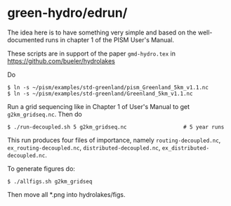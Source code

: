 green-hydro/edrun/
===========

The idea here is to have something very simple and based on the well-documented
runs in chapter 1 of the PISM User's Manual.

These scripts are in support of the paper `gmd-hydro.tex` in https://github.com/bueler/hydrolakes

Do

    $ ln -s ~/pism/examples/std-greenland/pism_Greenland_5km_v1.1.nc
    $ ln -s ~/pism/examples/std-greenland/Greenland_5km_v1.1.nc

Run a grid sequencing like in Chapter 1 of User's Manual to get
`g2km_gridseq.nc`.  Then do

    $ ./run-decoupled.sh 5 g2km_gridseq.nc                  # 5 year runs

This run produces four files of importance, namely `routing-decoupled.nc`,
`ex_routing-decoupled.nc`, `distributed-decoupled.nc`, `ex_distributed-decoupled.nc`.

To generate figures do:

    $ ./allfigs.sh g2km_gridseq

Then move all *.png into hydrolakes/figs.


